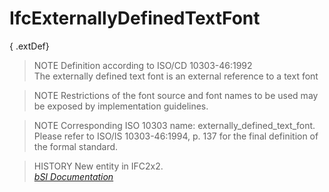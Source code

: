 IfcExternallyDefinedTextFont
============================
{ .extDef}  
> NOTE  Definition according to ISO/CD 10303-46:1992  
> The externally defined text font is an external reference to a text font  
  
> NOTE  Restrictions of the font source and font names to be used may be
> exposed by implementation guidelines.  
  
> NOTE  Corresponding ISO 10303 name: externally_defined_text_font. Please
> refer to ISO/IS 10303-46:1994, p. 137 for the final definition of the formal
> standard.  
  
> HISTORY  New entity in IFC2x2.  
[ _bSI
Documentation_](https://standards.buildingsmart.org/IFC/DEV/IFC4_2/FINAL/HTML/schema/ifcpresentationappearanceresource/lexical/ifcexternallydefinedtextfont.htm)


